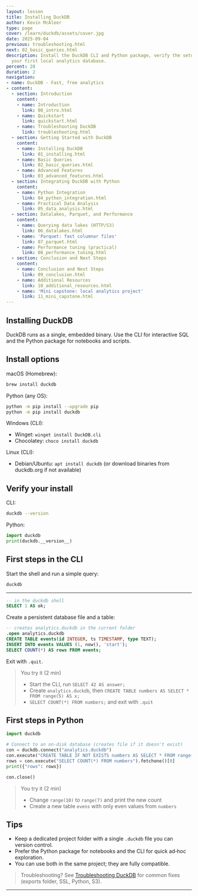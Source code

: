 ```yaml
---
layout: lesson
title: Installing DuckDB
author: Kevin McAleer
type: page
cover: /learn/duckdb/assets/cover.jpg
date: 2025-09-04
previous: troubleshooting.html
next: 02_basic_queries.html
description: Install the DuckDB CLI and Python package, verify the setup, and create
  your first local analytics database.
percent: 28
duration: 2
navigation:
- name: DuckDB - Fast, free analytics
- content:
  - section: Introduction
    content:
    - name: Introduction
      link: 00_intro.html
    - name: Quickstart
      link: quickstart.html
    - name: Troubleshooting DuckDB
      link: troubleshooting.html
  - section: Getting Started with DuckDB
    content:
    - name: Installing DuckDB
      link: 01_installing.html
    - name: Basic Queries
      link: 02_basic_queries.html
    - name: Advanced Features
      link: 03_advanced_features.html
  - section: Integrating DuckDB with Python
    content:
    - name: Python Integration
      link: 04_python_integration.html
    - name: Practical Data Analysis
      link: 05_data_analysis.html
  - section: Datalakes, Parquet, and Performance
    content:
    - name: Querying data lakes (HTTP/S3)
      link: 06_datalakes.html
    - name: 'Parquet: fast columnar files'
      link: 07_parquet.html
    - name: Performance tuning (practical)
      link: 08_performance_tuning.html
  - section: Conclusion and Next Steps
    content:
    - name: Conclusion and Next Steps
      link: 09_conclusion.html
    - name: Additional Resources
      link: 10_additional_resources.html
    - name: 'Mini capstone: local analytics project'
      link: 11_mini_capstone.html
---
```



## Installing DuckDB

DuckDB runs as a single, embedded binary. Use the CLI for interactive SQL and the Python package for notebooks and scripts.

## Install options

macOS (Homebrew):

```bash
brew install duckdb
```

Python (any OS):

```bash
python -m pip install --upgrade pip
python -m pip install duckdb
```

Windows (CLI):

- Winget: `winget install DuckDB.cli`
- Chocolatey: `choco install duckdb`

Linux (CLI):

- Debian/Ubuntu: `apt install duckdb` (or download binaries from duckdb.org if not available)

## Verify your install

CLI:

```bash
duckdb --version
```

Python:

```python
import duckdb
print(duckdb.__version__)
```

## First steps in the CLI

Start the shell and run a simple query:

```bash
duckdb
```

---

```sql
-- in the duckdb shell
SELECT 1 AS ok;
```

Create a persistent database file and a table:

```sql
-- creates analytics.duckdb in the current folder
.open analytics.duckdb
CREATE TABLE events(id INTEGER, ts TIMESTAMP, type TEXT);
INSERT INTO events VALUES (1, now(), 'start');
SELECT COUNT(*) AS rows FROM events;
```

Exit with `.quit`.

> You try it (2 min)
> - Start the CLI, run `SELECT 42 AS answer;`
> - Create `analytics.duckdb`, then `CREATE TABLE numbers AS SELECT * FROM range(5) AS x;`
> - `SELECT COUNT(*) FROM numbers;` and exit with `.quit`

## First steps in Python

```python
import duckdb

# Connect to an on-disk database (creates file if it doesn't exist)
con = duckdb.connect("analytics.duckdb")
con.execute("CREATE TABLE IF NOT EXISTS numbers AS SELECT * FROM range(10) AS x;")
rows = con.execute("SELECT COUNT(*) FROM numbers").fetchone()[0]
print({"rows": rows})

con.close()
```

> You try it (2 min)
> - Change `range(10)` to `range(7)` and print the new count
> - Create a new table `evens` with only even values from `numbers`

## Tips

- Keep a dedicated project folder with a single `.duckdb` file you can version control.
- Prefer the Python package for notebooks and the CLI for quick ad‑hoc exploration.
- You can use both in the same project; they are fully compatible.

> Troubleshooting? See [Troubleshooting DuckDB](troubleshooting) for common fixes (exports folder, SSL, Python, S3).

---
